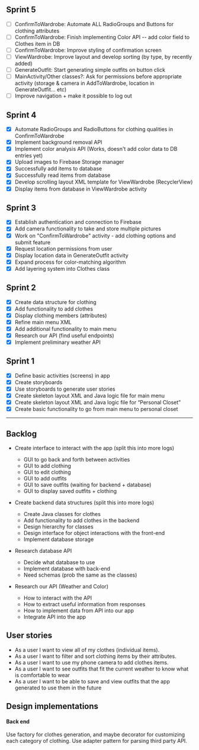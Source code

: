 ## Sprint 5
- [ ] ConfirmToWardrobe: Automate ALL RadioGroups and Buttons for clothing attributes
- [ ] ConfirmToWardrobe: Finish implementing Color API -- add color field to Clothes item in DB
- [ ] ConfirmToWardrobe: Improve styling of confirmation screen
- [ ] ViewWardrobe: Improve layout and develop sorting (by type, by recently added)
- [ ] GenerateOutfit: Start generating simple outfits on button click
- [ ] MainActivity/Other classes?: Ask for permissions before appropriate activity (storage & camera in AddToWardrobe, location in GenerateOutfit... etc)
- [ ] Improve navigation + make it possible to log out

## Sprint 4
- [x] Automate RadioGroups and RadioButtons for clothing qualities in ConfirmToWardrobe
- [x] Implement background removal API
- [x] Implement color analysis API (Works, doesn't add color data to DB entries yet)
- [x] Upload images to Firebase Storage manager
- [x] Successfully add items to database
- [x] Successfully read items from database
- [x] Develop scrolling layout XML template for ViewWardrobe (RecyclerView)
- [x] Display items from database in ViewWardrobe activity

## Sprint 3
- [x] Establish authentication and connection to Firebase
- [x] Add camera functionality to take and store multiple pictures
- [x] Work on "ConfirmToWardrobe" activity - add clothing options and submit feature
- [x] Request location permissions from user
- [x] Display location data in GenerateOutfit activity
- [x] Expand process for color-matching algorithm
- [x] Add layering system into Clothes class

## Sprint 2

- [x] Create data structure for clothing
- [x] Add functionality to add clothes
- [x] Display clothing members (attributes)
- [x] Refine main menu XML
- [x] Add additional functionality to main menu
- [x] Research our API (find useful endpoints)
- [x] Implement preliminary weather API

## Sprint 1

- [x] Define basic activities (screens) in app
- [x] Create storyboards
- [x] Use storyboards to generate user stories
- [x] Create skeleton layout XML and Java logic file for main menu
- [x] Create skeleton layout XML and Java logic file for “Personal Closet”
- [x] Create basic functionality to go from main menu to personal closet

---

## Backlog

- Create interface to interact with the app (split this into more logs)
  - GUI to go back and forth between activities
  - GUI to add clothing
  - GUI to edit clothing
  - GUI to add outfits
  - GUI to save outfits (waiting for backend + database)
  - GUI to display saved outfits + clothing

- Create backend data structures (split this into more logs)
  - Create Java classes for clothes
  - Add functionality to add clothes in the backend
  - Design hierarchy for classes 
  - Design interface for object interactions with the front-end
  - Implement database storage

- Research database API
  - Decide what database to use
  - Implement database with back-end
  - Need schemas (prob the same as the classes)

- Research our API (Weather and Color)
  - How to interact with the API
  - How to extract useful information from responses
  - How to implement data from API into our app
  - Integrate API into the app

## User stories

- As a user I want to view all of my clothes (individual items).
- As a user I want to filter and sort clothing items by their attributes.
- As a user I want to use my phone camera to add clothes items.
- As a user I want to see outfits that fit the current weather to know what is comfortable to wear
- As a user I want to be able to save and view outfits that the app generated to use them in the future

## Design implementations

#### Back end

Use factory for clothes generation, and maybe decorator for customizing each category of clothing. Use adapter pattern for parsing third party API.
